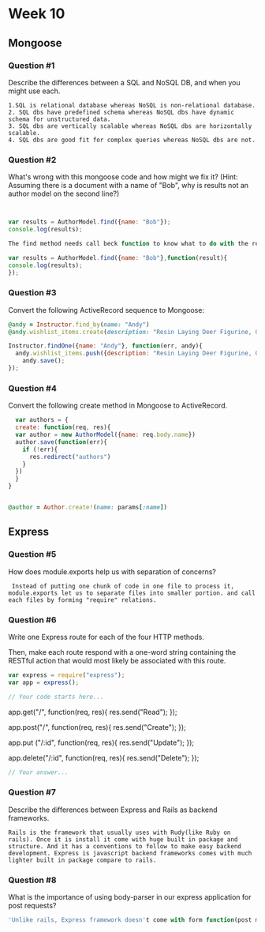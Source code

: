 # Week 10

## Mongoose

### Question #1

Describe the differences between a SQL and NoSQL DB, and when you might use each.

```text
1.SQL is relational database whereas NoSQL is non-relational database.
2. SQL dbs have predefined schema whereas NoSQL dbs have dynamic schema for unstructured data.
3. SQL dbs are vertically scalable whereas NoSQL dbs are horizontally scalable.
4. SQL dbs are good fit for complex queries whereas NoSQL dbs are not.

```

### Question #2

What's wrong with this mongoose code and how might we fix it?
(Hint: Assuming there is a document with a name of "Bob", why is results not an author model on the second line?)

```js


var results = AuthorModel.find({name: "Bob"});
console.log(results);
```

```js
The find method needs call beck function to know what to do with the result it finds.

var results = AuthorModel.find({name: "Bob"},function(result){
console.log(results);
});


```

### Question #3

Convert the following ActiveRecord sequence to Mongoose:

```rb
@andy = Instructor.find_by(name: "Andy")
@andy.wishlist_items.create(description: "Resin Laying Deer Figurine, Gold")
```

```js
Instructor.findOne({name: "Andy"}, function(err, andy){
  andy.wishlist_items.push({description: "Resin Laying Deer Figurine, Gold"});
    andy.save();
});
```

### Question #4

Convert the following create method in Mongoose to ActiveRecord.

```js
  var authors = {
  create: function(req, res){
  var author = new AuthorModel({name: req.body.name})
  author.save(function(err){
    if (!err){
      res.redirect("authors")
    }
  })
  }  
}
```

```rb

@author = Author.create!(name: params[:name])

```
## Express

### Question #5

How does module.exports help us with separation of concerns?

```text
 Instead of putting one chunk of code in one file to process it, module.exports let us to separate files into smaller portion. and call each files by forming "require" relations.
```

### Question #6

Write one Express route for each of the four HTTP methods.

Then, make each route respond with a one-word string containing the RESTful action that would most likely be associated with this route.

```js
var express = require("express");
var app = express();

// Your code starts here...

```
app.get("/", function(req, res){
  res.send("Read");
  });

app.post("/", function(req, res){
  res.send("Create");
  });

app.put ("/:id", function(req, res){
  res.send("Update");
  });

app.delete("/:id", function(req, res){
  res.send("Delete");
  });



```js
// Your answer...
```
### Question #7

Describe the differences between Express and Rails as backend frameworks.

```text
Rails is the framework that usually uses with Rudy(like Ruby on rails). Once it is install it come with huge built in package and structure. And it has a conventions to follow to make easy backend development. Express is javascript backend frameworks comes with much lighter built in package compare to rails.
```

### Question #8

What is the importance of using body-parser in our express application for post requests?

```js
'Unlike rails, Express framework doesn't come with form function(post method). It requires 'body-parser' in order to process post request.'

```
